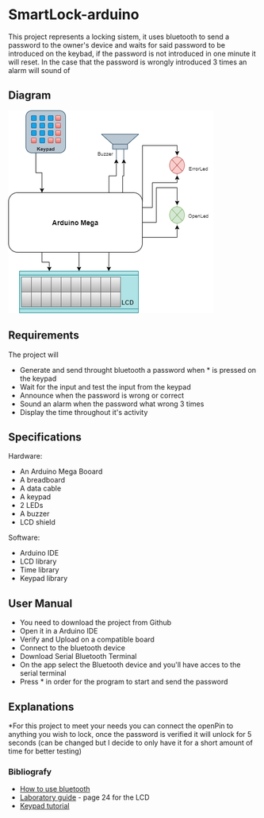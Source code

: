 # SmartLock-arduino

This project represents a locking sistem, it uses bluetooth to send a password to the owner's device and waits for said password to be introduced on the keybad, if the password is not introduced in one minute it will reset. In the case that the password is wrongly introduced 3 times an alarm will sound of 

## Diagram

![Screenshot](schema.png)

## Requirements

The project will
* Generate and send throught bluetooth a password when * is pressed on the keypad
* Wait for the input and test the input from the keypad
* Announce when the password is wrong or correct
* Sound an alarm when the password what wrong 3 times
* Display the time throughout it's activity

## Specifications
  Hardware:
  * An Arduino Mega Booard
  * A breadboard
  * A data cable
  * A keypad
  * 2 LEDs
  * A buzzer
  * LCD shield
  
  Software:
  * Arduino IDE
  * LCD library
  * Time library
  * Keypad library
  
## User Manual
* You need to download the project from Github
* Open it in a Arduino IDE
* Verify and Upload on a compatible board
* Connect to the bluetooth device
* Download Serial Bluetooth Terminal
* On the app select the Bluetooth device and you'll have acces to the serial terminal
* Press * in order for the program to start and send the password

## Explanations
  *For this project to meet your needs you can connect the openPin to anything you wish to lock, once the password is verified it will unlock for 5 seconds (can be changed but I decide to only have it for a short amount of time for better testing)
  
  ### Bibliografy
* [How to use bluetooth](http://users.utcluj.ro/~rdanescu/pmp-lab8-Bluetooth-RO.pdf)
* [Laboratory guide](https://biblioteca.utcluj.ro/files/carti-online-cu-coperta/336-3.pdf) - page 24 for the LCD
* [Keypad tutorial](http://www.circuitbasics.com/how-to-set-up-a-keypad-on-an-arduino/)
